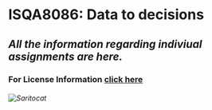 # **ISQA8086: Data to decisions**

## _All the information regarding indiviual assignments are here._

### For License Information [click here](https://github.com/pallavi0902/ISQA8086/blob/master/LICENSE)

###### ![Saritocat](https://octodex.github.com/images/saritocat.png) 
